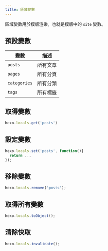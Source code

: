 ```yaml
---
title: 區域變數
---
```

區域變數用於模版渲染，也就是模版中的 `site` 變數。

## 預設變數

變數 | 描述
--- | ---
`posts` | 所有文章
`pages` | 所有分頁
`categories` | 所有分類
`tags` | 所有標籤

## 取得變數

``` js
hexo.locals.get('posts')
```

## 設定變數

``` js
hexo.locals.set('posts', function(){
  return ...
});
```

## 移除變數

``` js
hexo.locals.remove('posts');
```

## 取得所有變數

``` js
hexo.locals.toObject();
```

## 清除快取

``` js
hexo.locals.invalidate();
```
